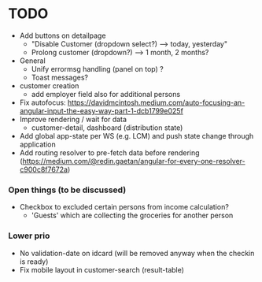 # TODO

* Add buttons on detailpage
    * "Disable Customer (dropdown select?) --> today, yesterday"
    * Prolong customer (dropdown?) --> 1 month, 2 months?
* General
    * Unify errormsg handling (panel on top) ?
    * Toast messages?
* customer creation
    * add employer field also for additional persons
* Fix autofocus: https://davidmcintosh.medium.com/auto-focusing-an-angular-input-the-easy-way-part-1-dcb1799e025f
* Improve rendering / wait for data
    * customer-detail, dashboard (distribution state)
* Add global app-state per WS (e.g. LCM) and push state change through application
* Add routing resolver to pre-fetch data before rendering (https://medium.com/@redin.gaetan/angular-for-every-one-resolver-c900c8f7672a)

### Open things (to be discussed)

* Checkbox to excluded certain persons from income calculation?
    * 'Guests' which are collecting the groceries for another person

### Lower prio

* No validation-date on idcard (will be removed anyway when the checkin is ready)
* Fix mobile layout in customer-search (result-table)
